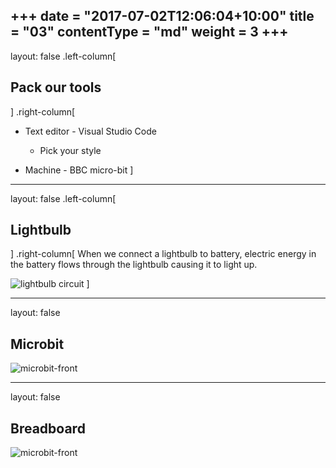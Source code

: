 +++
date = "2017-07-02T12:06:04+10:00"
title = "03"
contentType = "md"
weight = 3
+++
---
layout: false
.left-column[
  ## Pack our tools
]
.right-column[
- Text editor - Visual Studio Code
  - Pick your style
  
- Machine - BBC micro-bit
]

---
layout: false
.left-column[
  ## Lightbulb
]
.right-column[
When we connect a lightbulb to battery, electric energy in the battery
flows through the lightbulb causing it to light up.

![lightbulb circuit](/img/lightbulb.jpg)
]

---
layout: false
## Microbit
![microbit-front](/img/microbit.png)

---
layout: false
## Breadboard
![microbit-front](/img/breadboard.png)

